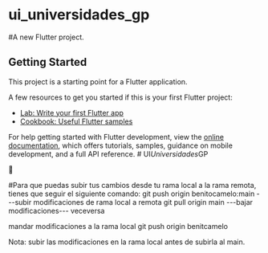 # ui_universidades_gp

#A new Flutter project.

## Getting Started

This project is a starting point for a Flutter application.

A few resources to get you started if this is your first Flutter project:

- [Lab: Write your first Flutter app](https://docs.flutter.dev/get-started/codelab)
- [Cookbook: Useful Flutter samples](https://docs.flutter.dev/cookbook)

For help getting started with Flutter development, view the
[online documentation](https://docs.flutter.dev/), which offers tutorials,
samples, guidance on mobile development, and a full API reference.
#   U I _ U n i v e r s i d a d e s _ G P 
 
 

🌅

#Para que puedas subir tus cambios desde tu rama local a la rama remota, tienes que seguir el siguiente comando:
 git push origin benitocamelo:main ---subir modificaciones de rama local a remota
  git pull origin main ---bajar modificaciones--- veceversa

  mandar modificaciones a la rama local
  git push origin benitcamelo

  Nota: subir las modificaciones en la rama local antes de subirla al main.
